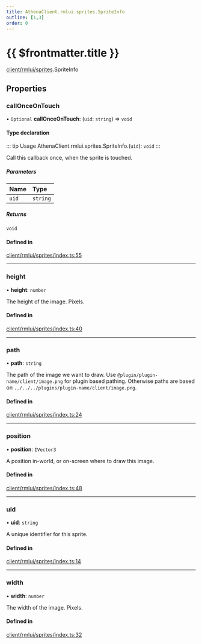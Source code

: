 ```yaml
---
title: AthenaClient.rmlui.sprites.SpriteInfo
outline: [1,3]
order: 0
---
```


# {{ $frontmatter.title }}


[client/rmlui/sprites](../modules/client_rmlui_sprites.md).SpriteInfo

## Properties

### callOnceOnTouch

• `Optional` **callOnceOnTouch**: (`uid`: `string`) => `void`

#### Type declaration

::: tip Usage
AthenaClient.rmlui.sprites.SpriteInfo.(`uid`): `void`
:::

Call this callback once, when the sprite is touched.

##### Parameters

| Name | Type |
| :------ | :------ |
| `uid` | `string` |

##### Returns

`void`

#### Defined in

[client/rmlui/sprites/index.ts:55](https://github.com/Stuyk/altv-athena/blob/bc77fba/src/core/client/rmlui/sprites/index.ts#L55)

___

### height

• **height**: `number`

The height of the image. Pixels.

#### Defined in

[client/rmlui/sprites/index.ts:40](https://github.com/Stuyk/altv-athena/blob/bc77fba/src/core/client/rmlui/sprites/index.ts#L40)

___

### path

• **path**: `string`

The path of the image we want to draw.
Use `@plugin/plugin-name/client/image.png` for plugin based pathing.
Otherwise paths are based on `../../../plugins/plugin-name/client/image.png`.

#### Defined in

[client/rmlui/sprites/index.ts:24](https://github.com/Stuyk/altv-athena/blob/bc77fba/src/core/client/rmlui/sprites/index.ts#L24)

___

### position

• **position**: `IVector3`

A position in-world, or on-screen where to draw this image.

#### Defined in

[client/rmlui/sprites/index.ts:48](https://github.com/Stuyk/altv-athena/blob/bc77fba/src/core/client/rmlui/sprites/index.ts#L48)

___

### uid

• **uid**: `string`

A unique identifier for this sprite.

#### Defined in

[client/rmlui/sprites/index.ts:14](https://github.com/Stuyk/altv-athena/blob/bc77fba/src/core/client/rmlui/sprites/index.ts#L14)

___

### width

• **width**: `number`

The width of the image. Pixels.

#### Defined in

[client/rmlui/sprites/index.ts:32](https://github.com/Stuyk/altv-athena/blob/bc77fba/src/core/client/rmlui/sprites/index.ts#L32)
